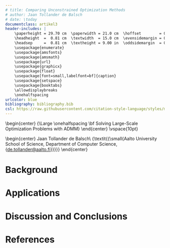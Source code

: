 ```yaml
---
# title: Comparing Unconstrained Optimization Methods
# author: Jaan Tollander de Balsch
# date: \today
documentclass: artikel3
header-includes: |
    \paperheight = 29.70 cm  \paperwidth = 21.0 cm  \hoffset        = 0.46 cm
    \headheight  =  0.81 cm  \textwidth  = 15.0 cm  \evensidemargin = 0.00 cm
    \headsep     =  0.81 cm  \textheight = 9.00 in  \oddsidemargin  = 0.00 cm
    \usepackage{enumerate}
    \usepackage{amsfonts}
    \usepackage{amsmath}
    \usepackage{url}
    \usepackage{graphicx}
    \usepackage{float}
    \usepackage[font=small,labelfont=bf]{caption}
    \usepackage{setspace}
    \usepackage{booktabs}
    \allowdisplaybreaks
    \onehalfspacing
urlcolor: blue
bibliography: bibliography.bib
csl: https://raw.githubusercontent.com/citation-style-language/styles/master/harvard-anglia-ruskin-university.csl
---
```


\begin{center}
{\Large \onehalfspacing \bf Solving Large-Scale Optimization Problems with ADMM}
\end{center}
\vspace{10pt}

\begin{center}
Jaan Tollander de Balsch\\
{\textit{{\small{Aalto University School of Science, Department of Computer Science, 
                \{de.tollander@aalto.fi\}}}}}
\end{center}

# Background


# Applications


# Discussion and Conclusions


# References